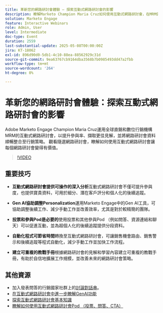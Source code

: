 ```yaml
---
title: 革新您的網路研討會體驗 — 探索互動式網路研討會的影響
description: 瞭解Marketo Champion Maria Cruz如何使用互動式網路研討會，在MRM促進參與、獲得見解及增強行銷。 立即觀看on-demand！
solution: Marketo Engage
feature: Interactive Webinars
role: Admin, User
level: Intermediate
doc-type: Event
duration: 2559
last-substantial-update: 2025-05-08T00:00:00Z
jira: KT-18062
exl-id: 896d90d0-5db1-4c10-88ea-88562929c31d
source-git-commit: 9ea63767cb9164dba3568b7b0985493dd47a2fbb
workflow-type: tm+mt
source-wordcount: '264'
ht-degree: 0%

---
```


# 革新您的網路研討會體驗：探索互動式網路研討會的影響

Adobe Marketo Engage Champion Maria Cruz運用全球直銷和數位行銷機構MRM的互動式網路研討會，以提升參與率、擷取更佳見解，並將網路研討會資料順暢整合至行銷策略。 觀看隨選網路研討會，瞭解如何使用互動式網路研討會讓每個網路研討會變得有價值。

>[!VIDEO](https://video.tv.adobe.com/v/3458099/?learn=on&enablevpops)

## 重要技巧

* **互動式網路研討會提供可操作的深入分析**&#x200B;互動式網路研討會不僅可提升參與度，也提供寶貴資料，可用於細分、潛在客戶評分和個人化的後續追蹤。

* **Gen AI協助調整Personalization**&#x200B;運用Marketo Engage中的Gen AI工具，可協助調整後續工作、減少手動工作並改善效率，尤其是對於較精簡的團隊。

* **投票和參與Pod是必要的**&#x200B;使用投票和其他參與Pod （例如問答、資源連結和聊天）可以促進互動，並為超個人化的後續追蹤提供分段資料。

* **自動化程式可節省時間**&#x200B;轉換至互動式網路研討會，可讓銷售機會路由、銷售警示和後續追蹤等程式自動化，減少手動工作並加快工作流程。

* **建立可重複的教戰手冊**&#x200B;根據網路研討會的見解和學習內容建立可重複的教戰手冊，有助於自信地擴展工作規模，並改善未來的網路研討會策略。

## 其他資源

* 加入發表問答的行銷國家社群上的[討論對話串](https://nation.marketo.com/t5/product-blogs/on-demand-learn-from-your-peers-revolutionizing-your-webinar/ba-p/356260)。
* [在互動式網路研討會中進一步瞭解GenAI功能](https://nation.marketo.com/t5/latest-product-innovations/discover-how-genai-can-elevate-your-upcoming-webinars/ba-p/355055)
* [探索互動式網路研討會基本知識](https://experienceleague.adobe.com/zh-hant/docs/marketo/using/product-docs/demand-generation/events/interactive-webinars/interactive-webinars-overview)
* [瞭解如何使用互動式網路研討會Pod （投票、問答、CTA）](https://experienceleague.adobe.com/zh-hant/docs/marketo/using/product-docs/demand-generation/events/interactive-webinars/best-practices-for-interactive-webinars)
